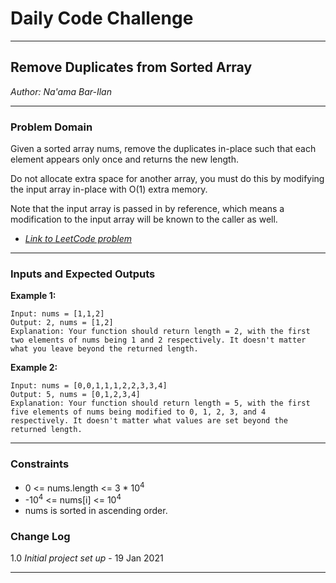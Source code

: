 # Daily Code Challenge

---

## Remove Duplicates from Sorted Array
*Author: Na'ama Bar-Ilan*

---

### Problem Domain

Given a sorted array nums, remove the duplicates in-place such that each element appears only once and returns the new length.

Do not allocate extra space for another array, you must do this by modifying the input array in-place with O(1) extra memory.

Note that the input array is passed in by reference, which means a modification to the input array will be known to the caller as well.


* [*Link to LeetCode problem*](https://leetcode.com/problems/remove-duplicates-from-sorted-array/)

---

### Inputs and Expected Outputs

**Example 1:**

```
Input: nums = [1,1,2]
Output: 2, nums = [1,2]
Explanation: Your function should return length = 2, with the first two elements of nums being 1 and 2 respectively. It doesn't matter what you leave beyond the returned length.
```

**Example 2:**

```
Input: nums = [0,0,1,1,1,2,2,3,3,4]
Output: 5, nums = [0,1,2,3,4]
Explanation: Your function should return length = 5, with the first five elements of nums being modified to 0, 1, 2, 3, and 4 respectively. It doesn't matter what values are set beyond the returned length.
```

---


### Constraints

* 0 <= nums.length <= 3 * 10<sup>4</sup>
* -10<sup>4</sup> <= nums[i] <= 10<sup>4</sup>
* nums is sorted in ascending order.


### Change Log

1.0 *Initial project set up* - 19 Jan 2021  

---
